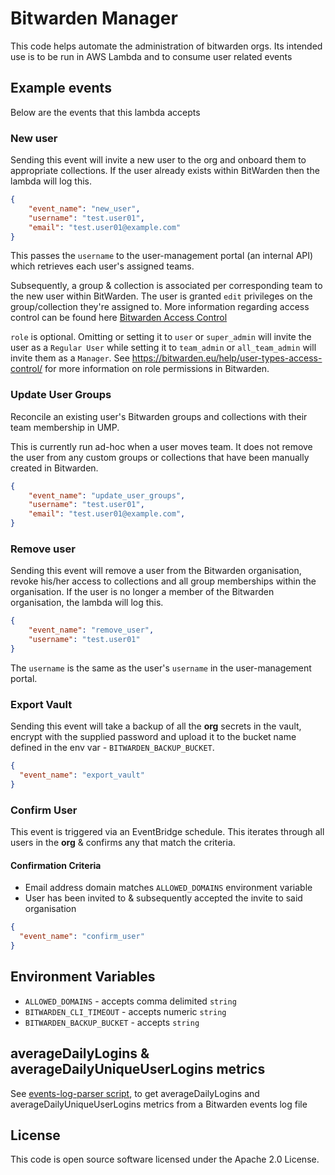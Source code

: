 # Bitwarden Manager

This code helps automate the administration of bitwarden orgs.
Its intended use is to be run in AWS Lambda and to consume user related events

## Example events

Below are the events that this lambda accepts

### New user

Sending this event will invite a new user to the org and onboard them to appropriate collections.
If the user already exists within BitWarden then the lambda will log this.

```json
{
    "event_name": "new_user",
    "username": "test.user01",
    "email": "test.user01@example.com"
}
```

This passes the `username` to the user-management portal (an internal API) which retrieves each user's assigned teams.

Subsequently, a group & collection is associated per corresponding team to the new user within BitWarden.
The user is granted `edit` privileges on the group/collection they're assigned to.
More information regarding access control can be found here [Bitwarden Access Control](https://bitwarden.eu/help/user-types-access-control/#permissions)

`role` is optional. Omitting or setting it to `user` or `super_admin` will invite the user as a `Regular User` while 
setting it to `team_admin` or `all_team_admin` will invite them as a `Manager`. 
See https://bitwarden.eu/help/user-types-access-control/ for more information on role permissions in Bitwarden.

### Update User Groups

Reconcile an existing user's Bitwarden groups and collections with their team membership in UMP. 

This is currently run ad-hoc when a user moves team. It does not remove the user from any custom groups or 
collections that have been manually created in Bitwarden.

```json
{
    "event_name": "update_user_groups",
    "username": "test.user01",
    "email": "test.user01@example.com",
}
```

### Remove user

Sending this event will remove a user from the Bitwarden organisation, revoke his/her access to collections 
and all group memberships within the organisation.
If the user is no longer a member of the Bitwarden organisation, the lambda will log this.

```json
{
    "event_name": "remove_user",
    "username": "test.user01"
}
```

The `username` is the same as the user's `username` in the user-management portal.

### Export Vault

Sending this event will take a backup of all the **org** secrets in the vault, encrypt with the supplied password
and upload it to the bucket name defined in the env var - `BITWARDEN_BACKUP_BUCKET`.

```json
{
  "event_name": "export_vault"
}
```

### Confirm User

This event is triggered via an EventBridge schedule. This iterates through all users in the **org** & confirms
any that match the criteria.

#### Confirmation Criteria

- Email address domain matches `ALLOWED_DOMAINS` environment variable
- User has been invited to & subsequently accepted the invite to said organisation

```json
{
  "event_name": "confirm_user"
}
```

## Environment Variables

- `ALLOWED_DOMAINS` - accepts comma delimited `string`
- `BITWARDEN_CLI_TIMEOUT` - accepts numeric `string`
- `BITWARDEN_BACKUP_BUCKET` - accepts `string`

## averageDailyLogins & averageDailyUniqueUserLogins metrics

See [events-log-parser script](scripts/events-log-parser/README.md), to get averageDailyLogins and
averageDailyUniqueUserLogins metrics from a Bitwarden events log file

## License

This code is open source software licensed under the Apache 2.0 License.
